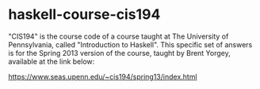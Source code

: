 # haskell-course-cis194

"CIS194" is the course code of a course taught at The University of
Pennsylvania, called "Introduction to Haskell". This specific set of answers is
for the Spring 2013 version of the course, taught by Brent Yorgey, available at
the link below:

https://www.seas.upenn.edu/~cis194/spring13/index.html
